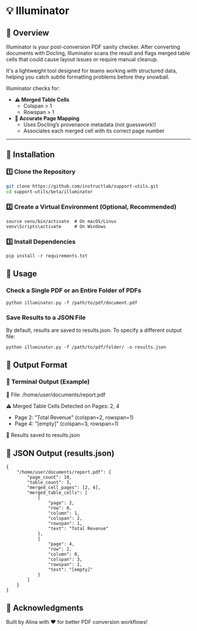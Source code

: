 # 💡 Illuminator

## 📌 Overview
Illuminator is your post-conversion PDF sanity checker. After converting documents with Docling, Illuminator scans the result and flags merged table cells that could cause layout issues or require manual cleanup.

It's a lightweight tool designed for teams working with structured data, helping you catch subtle formatting problems before they snowball.

Illuminator checks for:
- **⚠️ Merged Table Cells**
  - Colspan > 1
  - Rowspan > 1
- **📄 Accurate Page Mapping**
  - Uses Docling’s provenance metadata (not guesswork!)
  - Associates each merged cell with its correct page number

---

## 🔧 Installation

### 1️⃣ **Clone the Repository**
```sh
git clone https://github.com/instructlab/support-utils.git
cd support-utils/beta/illuminator
```

### 2️⃣ Create a Virtual Environment (Optional, Recommended)
```python3 -m venv venv
source venv/bin/activate  # On macOS/Linux
venv\Scripts\activate     # On Windows
```

### 3️⃣ Install Dependencies
```
pip install -r requirements.txt
```

## 🚀 Usage
### Check a Single PDF or an Entire Folder of PDFs
```
python illuminator.py -f /path/to/pdf/document.pdf
```

### Save Results to a JSON File
By default, results are saved to results.json. To specify a different output file:
```
python illuminator.py -f /path/to/pdf/folder/ -o results.json
```

## 📝 Output Format
### 📄 Terminal Output (Example)

📂 File: /home/user/documents/report.pdf

⚠️ Merged Table Cells Detected on Pages: 2, 4
   - Page 2: "Total Revenue" (colspan=2, rowspan=1)
   - Page 4: "[empty]" (colspan=3, rowspan=1)

📁 Results saved to results.json 


## 📁 JSON Output (results.json)
```
{
    "/home/user/documents/report.pdf": {
        "page_count": 10,
        "table_count": 3,
        "merged_cell_pages": [2, 4],
        "merged_table_cells": [
            {
                "page": 2,
                "row": 0,
                "column": 1,
                "colspan": 2,
                "rowspan": 1,
                "text": "Total Revenue"
            },
            {
                "page": 4,
                "row": 2,
                "column": 0,
                "colspan": 3,
                "rowspan": 1,
                "text": "[empty]"
            }
        ]
    }
}
```

## 🤝 Acknowledgments
Built by Alina with ❤️ for better PDF conversion workflows!

